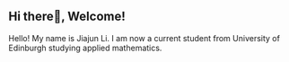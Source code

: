 ## Hi there👋, Welcome!
Hello! My name is Jiajun Li. I am now a current student from University of Edinburgh studying applied mathematics.



<!--
**1142784594/1142784594** is a ✨ _special_ ✨ repository because its `README!.md` (this file) appears on your GitHub profile.

Here are some ideas to get you started:

- 🔭 I’m currently working on ...
- 🌱 I’m currently learning ...
- 👯 I’m looking to collaborate on ...
- 🤔 I’m looking for help with ...
- 💬 Ask me about ...
- 📫 How to reach me: ...
- 😄 Pronouns: ...
- ⚡ Fun fact: ...
-->
